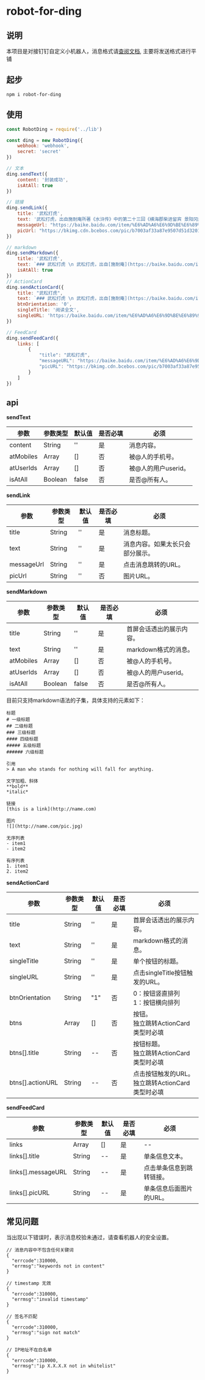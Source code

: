 # robot-for-ding

## 说明
本项目是对接钉钉自定义小机器人，消息格式请[查阅文档](https://developers.dingtalk.com/document/app/custom-robot-access/title-72m-8ag-pqw), 主要将发送格式进行平铺
## 起步
```shell
npm i robot-for-ding
```

## 使用
```javascript
const RobotDing = require('../lib')

const ding = new RobotDing({
    webhook: 'webhook',
    secret: 'secret'
})

// 文本
ding.sendText({
    content: '封装成功',
    isAtAll: true
})

// 链接
ding.sendLink({
    title: '武松打虎',
    text: '武松打虎，出自施耐庵所著《水浒传》中的第二十三回《横海郡柴进留宾 景阳冈武松打虎》，主要讲述梁山好汉武松回家探望哥哥，途中路过景阳冈。在冈下酒店喝了十八碗酒，踉跄着向冈上走去。行不多时，只见一棵树上写着：“近因景阳冈猛虎伤人，但有过往客商，应结伙成队过冈，请勿自误。”武松认为，这是酒家写来吓人的，为的是让过客住他的店，没有理它，继续往前走。太阳快落山时，武松来到一破庙前，见庙门贴了一张官府告示，武松读后，方知山上真有虎，待要回去住店，怕店家笑话，又继续向前走。由于酒力发作，便找了一块大青石，仰身躺下，刚要入睡，忽听一阵狂风呼啸，一只眼睛上翘，额头白色的老虎朝武松扑了过来，武松急忙一闪身，躲在老虎背后。老虎一纵身，武松又躲了过去。老虎急了，大吼一声，用尾巴向武松打来，武松又急忙跳开，并趁猛虎转身的那一霎间，举起哨棒，运足力气，朝虎头猛打下去。只听"咔嚓"一声，哨棒打在树枝上。老虎兽性大发，又向武松扑过来，武松扔掉半截棒，顺势骑在虎背上，左手揪住老虎头上的皮，右手猛击虎头，没多久就把老虎打得眼、嘴、鼻、耳到处流血，趴在地上不能动弹。武松怕老虎装死，举起半截哨棒又打了一阵，见那老虎确实没气了，才住手。从此武松威名大震。',
    messageUrl: "https://baike.baidu.com/item/%E6%AD%A6%E6%9D%BE%E6%89%93%E8%99%8E/10966239?fr=aladdin",
    picUrl: "https://bkimg.cdn.bcebos.com/pic/b7003af33a87e9507d51d32011385343fbf2b433?x-bce-process=image/resize,m_lfit,w_268,limit_1/format,f_jpg"
})

// markdown
ding.sendMarkdown({
    title: '武松打虎',
    text: `### 武松打虎 \n 武松打虎，出自[施耐庵](https://baike.baidu.com/item/%E6%96%BD%E8%80%90%E5%BA%B5)所著[《水浒传》](https://baike.baidu.com/item/%E6%B0%B4%E6%B5%92%E4%BC%A0)中的第二十三回《横海郡柴进留宾 景阳冈武松打虎》，主要讲述梁山好汉武松回家探望哥哥，途中路过景阳冈。在冈下酒店喝了十八碗酒，踉跄着向冈上走去。行不多时，只见一棵树上写着：“近因景阳冈猛虎伤人，但有过往客商，应结伙成队过冈，请勿自误。”武松认为，这是酒家写来吓人的，为的是让过客住他的店，没有理它，继续往前走。太阳快落山时，武松来到一破庙前，见庙门贴了一张官府告示，武松读后，方知山上真有虎，待要回去住店，怕店家笑话，又继续向前走。由于酒力发作，便找了一块大青石，仰身躺下，刚要入睡，忽听一阵狂风呼啸，一只眼睛上翘，额头白色的老虎朝武松扑了过来，武松急忙一闪身，躲在老虎背后。老虎一纵身，武松又躲了过去。老虎急了，大吼一声，用尾巴向武松打来，武松又急忙跳开，并趁猛虎转身的那一霎间，举起哨棒，运足力气，朝虎头猛打下去。只听"咔嚓"一声，哨棒打在树枝上。老虎兽性大发，又向武松扑过来，武松扔掉半截棒，顺势骑在虎背上，左手揪住老虎头上的皮，右手猛击虎头，没多久就把老虎打得眼、嘴、鼻、耳到处流血，趴在地上不能动弹。武松怕老虎装死，举起半截哨棒又打了一阵，见那老虎确实没气了，才住手。从此武松威名大震。![武松打虎](https://bkimg.cdn.bcebos.com/pic/b7003af33a87e9507d51d32011385343fbf2b433?x-bce-process=image/resize,m_lfit,w_268,limit_1/format,f_jpg)`,
    isAtAll: true
})
// ActionCard
ding.sendActionCard({
    title: "武松打虎",
    text: `### 武松打虎 \n 武松打虎，出自[施耐庵](https://baike.baidu.com/item/%E6%96%BD%E8%80%90%E5%BA%B5)所著[《水浒传》](https://baike.baidu.com/item/%E6%B0%B4%E6%B5%92%E4%BC%A0)中的第二十三回《横海郡柴进留宾 景阳冈武松打虎》，主要讲述梁山好汉武松回家探望哥哥，途中路过景阳冈。在冈下酒店喝了十八碗酒，踉跄着向冈上走去。行不多时，只见一棵树上写着：“近因景阳冈猛虎伤人，但有过往客商，应结伙成队过冈，请勿自误。”武松认为，这是酒家写来吓人的，为的是让过客住他的店，没有理它，继续往前走。太阳快落山时，武松来到一破庙前，见庙门贴了一张官府告示，武松读后，方知山上真有虎，待要回去住店，怕店家笑话，又继续向前走。由于酒力发作，便找了一块大青石，仰身躺下，刚要入睡，忽听一阵狂风呼啸，一只眼睛上翘，额头白色的老虎朝武松扑了过来，武松急忙一闪身，躲在老虎背后。老虎一纵身，武松又躲了过去。老虎急了，大吼一声，用尾巴向武松打来，武松又急忙跳开，并趁猛虎转身的那一霎间，举起哨棒，运足力气，朝虎头猛打下去。只听"咔嚓"一声，哨棒打在树枝上。老虎兽性大发，又向武松扑过来，武松扔掉半截棒，顺势骑在虎背上，左手揪住老虎头上的皮，右手猛击虎头，没多久就把老虎打得眼、嘴、鼻、耳到处流血，趴在地上不能动弹。武松怕老虎装死，举起半截哨棒又打了一阵，见那老虎确实没气了，才住手。从此武松威名大震。![武松打虎](https://bkimg.cdn.bcebos.com/pic/b7003af33a87e9507d51d32011385343fbf2b433?x-bce-process=image/resize,m_lfit,w_268,limit_1/format,f_jpg)`,
    btnOrientation: '0',
    singleTitle: '阅读全文',
    singleURL: 'https://baike.baidu.com/item/%E6%AD%A6%E6%9D%BE%E6%89%93%E8%99%8E/10966239?fr=aladdin'
})

// FeedCard
ding.sendFeedCard({
    links: [
        {
            "title": "武松打虎",
            "messageURL": "https://baike.baidu.com/item/%E6%AD%A6%E6%9D%BE%E6%89%93%E8%99%8E/10966239?fr=aladdin",
            "picURL": "https://bkimg.cdn.bcebos.com/pic/b7003af33a87e9507d51d32011385343fbf2b433?x-bce-process=image/resize,m_lfit,w_268,limit_1/format,f_jpg"
        }
    ]
})
```

## api
**sendText**

参数 | 参数类型 | 默认值 | 是否必填 | 必须
----- | ----- | ----- | ----- | -----
content|String|''|是| 消息内容。
atMobiles|Array|[]|否| 被@人的手机号。
atUserIds|Array|[]|否| 被@人的用户userid。
isAtAll|Boolean|false|否| 是否@所有人。

**sendLink**

参数 | 参数类型 | 默认值 | 是否必填 | 必须
----- | ----- | ----- | ----- | -----
title|String|''|是| 消息标题。
text|String|''|是| 消息内容。如果太长只会部分展示。
messageUrl|String|''|是| 点击消息跳转的URL。
picUrl|String|''|否| 图片URL。

**sendMarkdown**

参数 | 参数类型 | 默认值 | 是否必填 | 必须
----- | ----- | ----- | ----- | -----
title|String|''|是| 首屏会话透出的展示内容。
text|String|''|是| markdown格式的消息。
atMobiles|Array|[]|否| 被@人的手机号。
atUserIds|Array|[]|否| 被@人的用户userid。
isAtAll|Boolean|false|否| 是否@所有人。

目前只支持markdown语法的子集，具体支持的元素如下：
```text
标题
# 一级标题
## 二级标题
### 三级标题
#### 四级标题
##### 五级标题
###### 六级标题

引用
> A man who stands for nothing will fall for anything.

文字加粗、斜体
**bold**
*italic*

链接
[this is a link](http://name.com)

图片
![](http://name.com/pic.jpg)

无序列表
- item1
- item2

有序列表
1. item1
2. item2
```

**sendActionCard**

参数 | 参数类型 | 默认值 | 是否必填 | 必须
----- | ----- | ----- | ----- | -----
title|String|''|是| 首屏会话透出的展示内容。
text|String|''|是| markdown格式的消息。
singleTitle|String|''|是| 单个按钮的标题。
singleURL|String|''|是| 点击singleTitle按钮触发的URL。
btnOrientation|String|"1"|否| 0：按钮竖直排列 <br /> 1：按钮横向排列
btns|Array|[]|否|按钮。<br />独立跳转ActionCard类型时必填
btns[].title|String|--|否|按钮标题。<br />独立跳转ActionCard类型时必填
btns[].actionURL|String|--|否|点击按钮触发的URL。<br />独立跳转ActionCard类型时必填


**sendFeedCard**

参数 | 参数类型 | 默认值 | 是否必填 | 必须
----- | ----- | ----- | ----- | -----
links|Array|[]|是| --
links[].title|String|--|是| 单条信息文本。
links[].messageURL|String|--|是| 点击单条信息到跳转链接。
links[].picURL|String|--|是| 单条信息后面图片的URL。

## 常见问题
当出现以下错误时，表示消息校验未通过，请查看机器人的安全设置。
```text
// 消息内容中不包含任何关键词
{
  "errcode":310000,
  "errmsg":"keywords not in content"
}

// timestamp 无效
{
  "errcode":310000,
  "errmsg":"invalid timestamp"
}

// 签名不匹配
{
  "errcode":310000,
  "errmsg":"sign not match"
}

// IP地址不在白名单
{
  "errcode":310000,
  "errmsg":"ip X.X.X.X not in whitelist"
}
```
